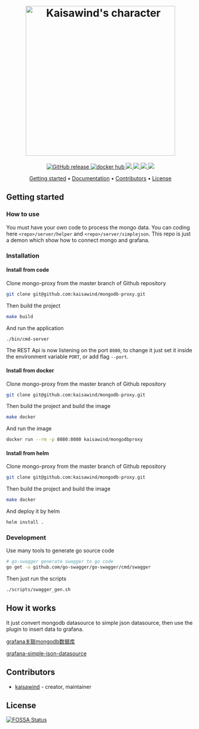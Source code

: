 <h1 align="center">
  <br>
  <img src="https://www.kaisawind.com/images/kaisawind.png" alt="Kaisawind's character" width="400">
  <br>
</h1>

<p align="center">
  <a href="https://github.com/kaisawind/mongodb-proxy/releases">
    <img src="https://img.shields.io/github/release/kaisawind/mongodb-proxy.svg" alt="GitHub release">
  </a>
  <a href="https://hub.docker.com/r/kaisawind/mongodbproxy">
    <img src="https://img.shields.io/badge/docker-master-yellowgreen.svg" alt="docker hub">
  </a>
  <a href="https://github.com/golang">
    <img src="https://img.shields.io/badge/golang-1.13-green.svg">
  </a>
  <a href="https://travis-ci.com/kaisawind/mongodb-proxy">
    <img src="https://travis-ci.com/kaisawind/mongodb-proxy.svg?token=zAYkhFNqwBwmfWpeEt2s&branch=master">
  </a>
  <a href="https://app.fossa.com/projects/git%2Bgithub.com%2Fkaisawind%2Fmongodb-proxy?ref=badge_shield">
    <img src="https://app.fossa.com/api/projects/git%2Bgithub.com%2Fkaisawind%2Fmongodb-proxy.svg?type=shield">
  </a>
  <a href="https://codecov.io/gh/kaisawind/mongodb-proxy">
    <img src="https://codecov.io/gh/kaisawind/mongodb-proxy/branch/master/graph/badge.svg" />
  </a>
</p>

<p align="center">
  <a href="#getting-started">Getting started</a> •
  <a href="https://github.com/grafana/grafana/blob/master/docs/sources/plugins/developing/datasources.md">Documentation</a> •
  <a href="#contributors">Contributors</a> •
  <a href="#license">License</a>
</p>

## Getting started

### How to use

You must have your own code to process the mongo data.
You can coding here `<repo>/server/helper` and `<repo>/server/simplejson`.
This repo is just a demon which show how to connect mongo and grafana.

### Installation
#### Install from code
Clone mongo-proxy from the master branch of Github repository

```bash
git clone git@github.com:kaisawind/mongodb-proxy.git
```

Then build the project

```bash
make build
```

And run the application

```bash
./bin/cmd-server
```

The REST Api is now listening on the port `8080`, to change it just set it inside the environment variable `PORT`, or add flag `--port`.

#### Install from docker
Clone mongo-proxy from the master branch of Github repository

```bash
git clone git@github.com:kaisawind/mongodb-proxy.git
```

Then build the project and build the image

```bash
make docker
```

And run the image

```bash
docker run --rm -p 8080:8080 kaisawind/mongodbproxy
```

#### Install from helm
Clone mongo-proxy from the master branch of Github repository

```bash
git clone git@github.com:kaisawind/mongodb-proxy.git
```

Then build the project and build the image

```bash
make docker
```

And deploy it by helm

```bash
helm install .
```

### Development

Use many tools to generate go source code

```bash
# go-swagger generate swagger to go code
go get -u github.com/go-swagger/go-swagger/cmd/swagger
```

Then just run the scripts

```bash
./scripts/swagger_gen.sh
```

## How it works

It just convert mongodb datasource to simple json datasource, then use the plugin to insert data to grafana.

[grafana关联mongodb数据库](https://www.kaisawind.com/2019/03/27/2019-03-28-grafana/)

[grafana-simple-json-datasource](https://grafana.com/plugins/grafana-simple-json-datasource)

## Contributors
- [kaisawind](https://github.com/kaisawind) - creator, maintainer

## License
[![FOSSA Status](https://app.fossa.com/api/projects/git%2Bgithub.com%2Fkaisawind%2Fmongodb-proxy.svg?type=large)](https://app.fossa.com/projects/git%2Bgithub.com%2Fkaisawind%2Fmongodb-proxy?ref=badge_large)

